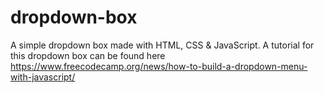 # dropdown-box
A simple dropdown box made with HTML, CSS & JavaScript. 
A tutorial for this dropdown box can be found here https://www.freecodecamp.org/news/how-to-build-a-dropdown-menu-with-javascript/
